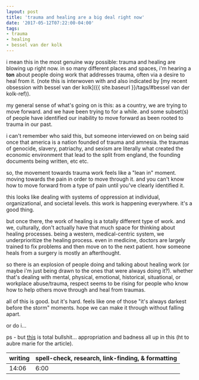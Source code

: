 ```yaml
---
layout: post
title: 'trauma and healing are a big deal right now'
date: '2017-05-12T07:22:00-04:00'
tags:
- trauma
- healing
- bessel van der kolk
--- 
```


i mean this in the most genuine way possible: trauma and healing are blowing up right now. in so many different places and spaces, i'm hearing a **ton** about people doing work that addresses trauma, often via a desire to heal from it. (note this is interwoven with and also indicated by [my recent obsession with bessel van der kolk]({{ site.baseurl }}/tags/#bessel van der kolk-ref)).

my general sense of what's going on is this: as a country, we are trying to move forward. and we have been trying to for a while. and some subset(s) of people have identified our inability to move forward as been rooted to trauma in our past. 

i can't remember who said this, but someone interviewed on on being said once that america is a nation founded of trauma and amnesia. the traumas of genocide, slavery, patriachy, and sexism are literally what created the economic environment that lead to the split from england, the founding documents being written, etc etc. 

so, the movement towards trauma work feels like a "lean in" moment. moving towards the pain in order to move through it. and you can't know how to move forward from a type of pain until you've clearly identified it. 

this looks like dealing with systems of oppression at individual, organizational, and societal levels. this work is happening everywhere. it's a good thing.

but once there, the work of healing is a totally different type of work. and we, culturally, don't actually have that much space for thinking about healing processes. being a western, medical-centric system, we underprioritize the healing process. even in medicine, doctors are largely trained to fix problems and then move on to the next patient. how someone heals from a surgery is mostly an afterthought. 

so there is an explosion of people doing and talking about healing work (or maybe i'm just being drawn to the ones that were always doing it?). whether that's dealing with mental, physical, emotional, historical, situational, or workplace abuse/trauma, respect seems to be rising for people who know how to help others move through and heal from traumas. 

all of this is good. but it's hard. feels like one of those "it's always darkest before the storm" moments. hope we can make it through without falling apart. 

or do i...

ps - but [this](https://www.wellandgood.com/good-advice/shaman-teacher-training-trend/) is total bullshit... appropriation and badness all up in this (ht to aubre marie for the article).

<table>
	<thead>
		<tr>
			<th>writing</th>
			<th>spell-check, research, link-finding, & formatting</th>
		</tr>
	</thead>
	<tbody>
		<tr>
			<td>14:06</td>
			<td>6:00</td>
		</tr>
	</tbody>
</table>